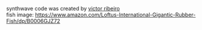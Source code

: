 
synthwave code was created by [victor ribeiro](https://github.com/victorqribeiro/retroSynthwave)  
fish image: https://www.amazon.com/Loftus-International-Gigantic-Rubber-Fish/dp/B0006GJZ72